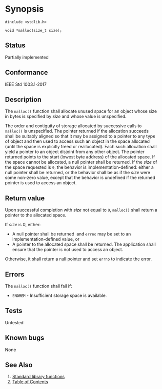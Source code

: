 # Synopsis

`#include <stdlib.h>`

`void *malloc(size_t size);`

## Status

Partially implemented

## Conformance

IEEE Std 1003.1-2017

## Description

The `malloc()` function shall allocate unused space for an object whose size in bytes is specified by _size_ and whose
value is unspecified.

The order and contiguity of storage allocated by successive calls to `malloc()` is unspecified. The pointer returned if
the allocation succeeds shall be suitably aligned so that it may be assigned to a pointer to any type of object and then
used to access such an object in the space allocated (until the space is explicitly freed or reallocated). Each such
allocation shall yield a pointer to an object disjoint from any other object. The pointer returned points to the start
(lowest byte address) of the allocated space. If the space cannot be allocated, a null pointer shall be returned. If the
_size_ of the space requested is `0`, the behavior is implementation-defined: either a null pointer shall be returned,
or the behavior shall be as if the _size_ were some non-zero value, except that the behavior is undefined if the
returned pointer is used to access an object.

## Return value

Upon successful completion with _size_ not equal to `0`, `malloc()` shall return a pointer to the allocated space.

If _size_ is 0, either:

* A null pointer shall be returned    and `errno` may be set to an implementation-defined value,  or
* A pointer to the allocated space shall be returned. The application shall ensure that the pointer is not used to
access an object.

Otherwise, it shall return a null pointer and set `errno` to indicate the error.

## Errors

The `malloc()` function shall fail if:

* `ENOMEM` - Insufficient storage space is available.

## Tests

Untested

## Known bugs

None

## See Also

1. [Standard library functions](../README.md)
2. [Table of Contents](../../../README.md)
